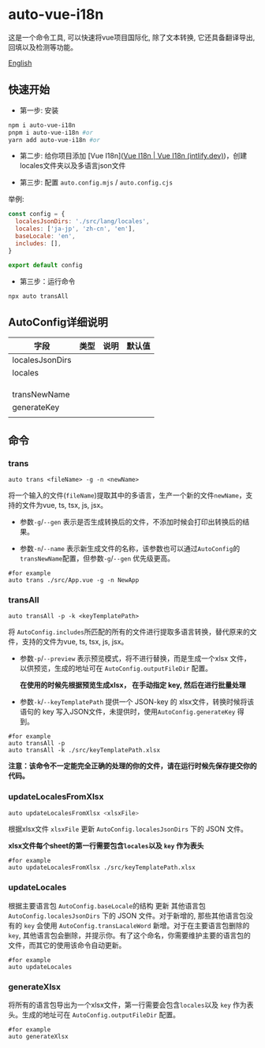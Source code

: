 # auto-vue-i18n

这是一个命令工具, 可以快速将vue项目国际化, 除了文本转换, 它还具备翻译导出, 回填以及检测等功能。

[English](./README.md)

## 快速开始

- 第一步: 安装

```sh
npm i auto-vue-i18n
pnpm i auto-vue-i18n #or 
yarn add auto-vue-i18n #or
```

- 第二步: 给你项目添加 [Vue I18n]([Vue I18n | Vue I18n (intlify.dev)](https://vue-i18n.intlify.dev/))，创建 locales文件夹以及多语言json文件

- 第三步: 配置 `auto.config.mjs` / `auto.config.cjs`


举例: 

```js
const config = {
  localesJsonDirs: './src/lang/locales',
  locales: ['ja-jp', 'zh-cn', 'en'],
  baseLocale: 'en',
  includes: [],
}

export default config
```


- 第三步：运行命令

```
npx auto transAll
```

## AutoConfig详细说明

| 字段            | 类型 | 说明 | 默认值 |
| --------------- | ---- | ---- | ------ |
| localesJsonDirs |      |      |        |
| locales         |      |      |        |
|                 |      |      |        |
|                 |      |      |        |
|                 |      |      |        |
| transNewName    |      |      |        |
| generateKey     |      |      |        |
|                 |      |      |        |



## 命令

### trans

```shell
auto trans <fileName> -g -n <newName>
```

将一个输入的文件(`fileName`)提取其中的多语言，生产一个新的文件`newName`，支持的文件为vue, ts, tsx, js, jsx。 

- 参数`-g`/`--gen` 表示是否生成转换后的文件，不添加时候会打印出转换后的结果。

- 参数`-n`/`--name` 表示新生成文件的名称，该参数也可以通过`AutoConfig`的 `transNewName`配置，但参数`-g`/`--gen` 优先级更高。

```shell
#for example
auto trans ./src/App.vue -g -n NewApp
```



### transAll

```shell
auto transAll -p -k <keyTemplatePath>
```

 将 `AutoConfig.includes`所匹配的所有的文件进行提取多语言转换，替代原来的文件，支持的文件为vue, ts, tsx, js, jsx。 

- 参数`-p`/`--preview` 表示预览模式，将不进行替换，而是生成一个xlsx 文件，以供预览，生成的地址可在 `AutoConfig.outputFileDir` 配置。

  **在使用的时候先根据预览生成xlsx， 在手动指定 key, 然后在进行批量处理**

- 参数`-k`/`--keyTemplatePath` 提供一个 JSON-key 的 xlsx文件，转换时候将该语句的 key 写入JSON文件，未提供时，使用`AutoConfig.generateKey` 得到。

```shell
#for example
auto transAll -p
auto transAll -k ./src/keyTemplatePath.xlsx
```

**注意：该命令不一定能完全正确的处理的你的文件，请在运行时候先保存提交你的代码。**



### updateLocalesFromXlsx

```sh
auto updateLocalesFromXlsx <xlsxFile>
```

根据xlsx文件 `xlsxFile` 更新 `AutoConfig.localesJsonDirs` 下的 JSON 文件。

**xlsx文件每个sheet的第一行需要包含`locales`以及 `key` 作为表头**

```shell
#for example
auto updateLocalesFromXlsx ./src/keyTemplatePath.xlsx
```



### updateLocales

根据主要语言包 `AutoConfig.baseLocale`的结构 更新 其他语言包 `AutoConfig.localesJsonDirs` 下的 JSON 文件。对于新增的, 那些其他语言包没有的 `key` 会使用 `AutoConfig.transLacaleWord` 新增。对于在主要语言包删除的 `key`, 其他语言包会删除，并提示你。有了这个命名，你需要维护主要的语言包的文件，而其它的使用该命令自动更新。

```shell
#for example
auto updateLocales
```



### generateXlsx

将所有的语言包导出为一个xlsx文件，第一行需要会包含`locales`以及 `key` 作为表头。生成的地址可在 `AutoConfig.outputFileDir` 配置。

```shell
#for example
auto generateXlsx
```
